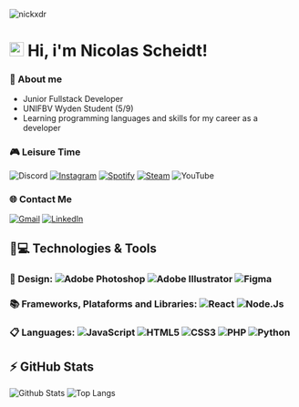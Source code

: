 <p align="left"><img src="https://komarev.com/ghpvc/?username=nickxdr" alt="nickxdr" /></p>

# <img src="https://media.giphy.com/media/hvRJCLFzcasrR4ia7z/giphy.gif" width="25px"> Hi, i'm Nicolas Scheidt!
### 📑 About me
- Junior Fullstack Developer
- UNIFBV Wyden Student (5/9)
- Learning programming languages and skills for my career as a developer
### 🎮 Leisure Time
![Discord](https://img.shields.io/badge/Discord-%235865F2.svg?style=for-the-badge&logo=discord&logoColor=white) [![Instagram](https://img.shields.io/badge/Instagram-%23E4405F.svg?style=for-the-badge&logo=Instagram&logoColor=white)](https://www.instagram.com/nicolas_scheidt_/) [![Spotify](https://img.shields.io/badge/Spotify-1ED760?style=for-the-badge&logo=spotify&logoColor=white)](https://open.spotify.com/user/223os5mrcz6kl636msfysobxa?si=662466807b504463) [![Steam](https://img.shields.io/badge/steam-%23000000.svg?style=for-the-badge&logo=steam&logoColor=white)](https://steamcommunity.com/profiles/76561198981654964/) ![YouTube](https://img.shields.io/badge/YouTube-%23FF0000.svg?style=for-the-badge&logo=YouTube&logoColor=white)

### 🌐 Contact Me
[![Gmail](https://img.shields.io/badge/Gmail-D14836?style=for-the-badge&logo=gmail&logoColor=white)](mailto:nickscheidt2004@gmail.com)
[![LinkedIn](https://img.shields.io/badge/linkedin-%230077B5.svg?style=for-the-badge&logo=linkedin&logoColor=white)](https://www.linkedin.com/in/nicolas-scheidt-000b57232/)

## 🚀💻 Technologies & Tools

### 🎨 Design: ![Adobe Photoshop](https://img.shields.io/badge/adobe%20photoshop-31A8FF.svg?style=for-the-badge&logo=adobe%20photoshop&logoColor=white) ![Adobe Illustrator](https://img.shields.io/badge/adobe%20illustrator-%23FF9A00.svg?style=for-the-badge&logo=adobe%20illustrator&logoColor=white) ![Figma](https://img.shields.io/badge/figma-%23F24E1E.svg?style=for-the-badge&logo=figma&logoColor=white)

### 📚 Frameworks, Plataforms and Libraries: ![React](https://img.shields.io/badge/react-%2320232a.svg?style=for-the-badge&logo=react&logoColor=%2361DAFB) ![Node.Js](https://img.shields.io/badge/node.js-%5FA04E.svg?style=for-the-badge&logo=nodedotjs&logoColor=white)

### 📋 Languages: ![JavaScript](https://img.shields.io/badge/javascript-%23323330.svg?style=for-the-badge&logo=javascript&logoColor=%23F7DF1E) ![HTML5](https://img.shields.io/badge/html5-%23E34F26.svg?style=for-the-badge&logo=html5&logoColor=white) ![CSS3](https://img.shields.io/badge/css3-%231572B6.svg?style=for-the-badge&logo=css3&logoColor=white) ![PHP](https://img.shields.io/badge/php-gray?style=for-the-badge&logo=php&logoColor=%777BB4) ![Python](https://img.shields.io/badge/python-3670A0?style=for-the-badge&logo=python&logoColor=ffdd54)

## ⚡ GitHub Stats

![Github Stats](https://github-readme-stats.vercel.app/api?username=nickxdr&show_icons=true&count_private=true&show_icons=true&include_all_commits=true)
![Top Langs](https://github-readme-stats.vercel.app/api/top-langs/?username=nickxdr&hide=TeX&layout=compact)
